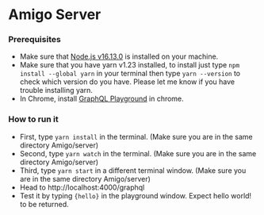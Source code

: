 # Amigo Server

### Prerequisites
- Make sure that [Node.js v16.13.0]( https://nodejs.org/en/) is installed on your machine.
- Make sure that you have yarn v1.23 installed, to install just type `npm install --global yarn` in your terminal then type `yarn --version` to check which version do you have. Please let me know if you have trouble installing yarn.
- In Chrome, install [GraphQL Playground](https://chrome.google.com/webstore/detail/graphql-playground-for-ch/kjhjcgclphafojaeeickcokfbhlegecd) in chrome.

### How to run it
- First, type `yarn install` in the terminal. (Make sure you are in the same directory Amigo/server) 
- Second, type `yarn watch` in the terminal. (Make sure you are in the same directory Amigo/server)
- Third, type `yarn start` in a different terminal window. (Make sure you are in the same directory Amigo/server)
- Head to http://localhost:4000/graphql
- Test it by typing `{hello}` in the playground window. Expect hello world! to be returned.